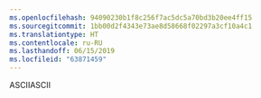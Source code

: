 ```yaml
---
ms.openlocfilehash: 94090230b1f8c256f7ac5dc5a70bd3b20ee4ff15
ms.sourcegitcommit: 1bb00d2f4343e73ae8d58668f02297a3cf10a4c1
ms.translationtype: HT
ms.contentlocale: ru-RU
ms.lasthandoff: 06/15/2019
ms.locfileid: "63871459"
---
```

<span data-ttu-id="7854a-101">ASCII</span><span class="sxs-lookup"><span data-stu-id="7854a-101">ASCII</span></span>